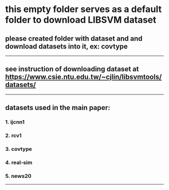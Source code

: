 # this empty folder serves as a default folder to download LIBSVM dataset
## please created folder with dataset and and download datasets into it, ex: covtype
--------------------------------------------------------------------------------------------------------------------
## see instruction of downloading dataset at https://www.csie.ntu.edu.tw/~cjlin/libsvmtools/datasets/
--------------------------------------------------------------------------------------------------------------------
## datasets used in the main paper:
### 1. ijcnn1
### 2. rcv1
### 3. covtype
### 4. real-sim
### 5. news20
--------------------------------------------------------------------------------------------------------------------
